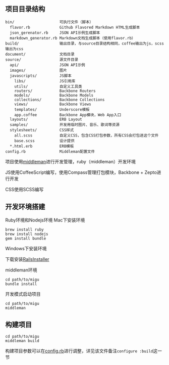 项目目录结构
----------

    bin/                    可执行文件（脚本）
      flavor.rb             Github Flavored Markdown HTML生成脚本
      json_gerenator.rb     JSON API示例生成脚本
      markdown_generator.rb Markdown文档生成脚本（使用flavor.rb）
    build/                  输出目录，与source目录结构相同，coffee输出为js，scss输出为css
    document/               文档目录
    source/                 源文件目录
      api/                  JSON API示例
      images/               图片
      javascripts/          JS脚本
        libs/               JS引用库
        utils/              自定义工具类
        routers/            Backbone Routers
        models/             Backbone Models
        collections/        Backbone Collections
        views/              Backbone Views
        templates/          Underscore模板
        app.coffee          Backbone App模块，Web App入口
      layouts/              ERB Layout
      samples/              开发用临时图片、音乐、歌词等资源
      stylesheets/          CSS样式
        all.scss            自定义CSS，包含CSS打包参数，所有CSS会打包进这个文件
        base.scss           设计提供
      *.html.erb            ERB模板
    config.rb               Middleman配置文件


项目使用[middleman](http://middlemanapp.com/)进行开发管理，ruby（middleman）开发环境

JS使用CoffeeScript编写，使用Compass管理打包模块，Backbone + Zepto进行开发

CSS使用SCSS编写

开发环境搭建
----------
Ruby环境和Nodejs环境
Mac下安装环境

    brew install ruby
    brew install nodejs
    gem install bundle

Windows下安装环境

下载安装[RailsInstaller](http://railsinstaller.org)

middleman环境

    cd path/to/migu
    bundle install

开发模式启动项目
    
    cd path/to/migu
    middleman

构建项目
----------
    
    cd path/to/migu
    middleman build

构建项目参数可以在[config.rb](http://middlemanapp.com/advanced/configuration/)进行调整，详见该文件备注`configure :build`这一节
